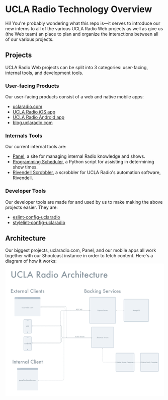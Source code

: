 # UCLA Radio Technology Overview

Hi! You're probably wondering what this repo is—it serves to introduce our new interns to all of the various UCLA Radio Web projects as well as give us (the Web team) an place to plan and organize the interactions between all of our various projects.

## Projects

UCLA Radio Web projects can be split into 3 categories: user-facing, internal tools, and development tools.

### User-facing Products

Our user-facing products consist of a web and native mobile apps:

* [uclaradio.com](https://github.com/uclaradio/uclaradio)
* [UCLA Radio iOS app](https://github.com/uclaradio/uclaradio-iOS)
* [UCLA Radio Android app](https://github.com/uclaradio/uclaradio-android)
* [blog.uclaradio.com](https://github.com/uclaradio/uclaradio-tumblr-theme)

### Internals Tools

Our current internal tools are:

* [Panel](https://github.com/uclaradio/panel), a site for managing internal Radio knowledge and shows.
* [Programming Scheduler](https://github.com/uclaradio/ProgScheduler), a Python script for assisting in determining show times.
* [Rivendell Scrobbler](https://github.com/uclaradio/RivendellScrobbler), a scrobbler for UCLA Radio's automation software, Rivendell.

### Developer Tools

Our developer tools are made for and used by us to make making the above projects easier. They are:

* [eslint-config-uclaradio](https://github.com/uclaradio/eslint-config-uclaradio)
* [stylelint-config-uclaradio](https://github.com/uclaradio/stylelint-config-uclaradio)

## Architecture

Our biggest projects, uclaradio.com, Panel, and our mobile apps all work together with our Shoutcast instance in order to fetch content. Here's a diagram of how it works:
![alt text](/architecture.png)
